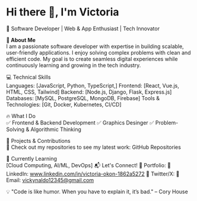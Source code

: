 # Hi there 👋, I'm Victoria

🚀 Software Developer | Web & App Enthusiast | Tech Innovator

**🔹 About Me**  
I am a passionate software developer with expertise in building scalable, user-friendly applications. I enjoy solving complex problems with clean and efficient code. My goal is to create seamless digital experiences while continuously learning and growing in the tech industry.

💻 Technical Skills  
Languages: [JavaScript, Python, TypeScript,]
Frontend: [React, Vue.js, HTML, CSS, Tailwind]
Backend: [Node.js, Django, Flask, Express.js]
Databases: [MySQL, PostgreSQL, MongoDB, Firebase]
Tools & Technologies: [Git, Docker, Kubernetes, CI/CD]

🔥 What I Do  
✅ Frontend & Backend Development
✅ Graphics Desinger
✅ Problem-Solving & Algorithmic Thinking

📌 Projects & Contributions  
🚀 Check out my repositories to see my latest work: GitHub Repositories

🌱 Currently Learning  
[Cloud Computing, AI/ML, DevOps]
📬 Let's Connect!
📌 Portfolio:
📌 LinkedIn: www.linkedin.com/in/victoria-okon-1862a5272
📌 Twitter/X: 
📌 Email: vickynaldo12345@gmail.com

💡 "Code is like humor. When you have to explain it, it’s bad." – Cory House
